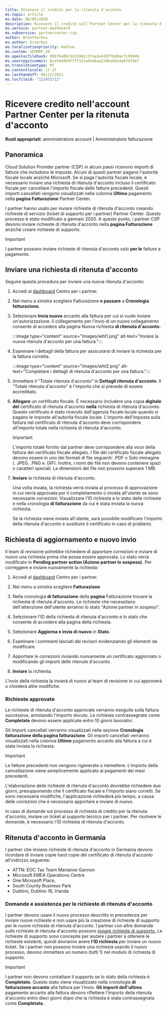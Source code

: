 ```yaml
---
title: Ottenere il credito per la ritenuta d'acconto
ms.topic: article
ms.date: 06/05/2020
description: Ricevere il credito sull'Partner Center per la ritenuta d'acconto. Le informazioni includono i passaggi per inviare una richiesta di ritenuta d'acconto.
ms.service: partner-dashboard
ms.subservice: partnercenter-csp
author: BrentSerbus
ms.author: brserbus
ms.localizationpriority: medium
ms.custom: SEOMAY.20
ms.openlocfilehash: 05bf6e09c5dc5982c3faa3e426f7b99acfc09949
ms.sourcegitcommit: bce54ddb9fff7332a03d6aa228ba9414a87d76b7
ms.translationtype: MT
ms.contentlocale: it-IT
ms.lasthandoff: 06/22/2021
ms.locfileid: "112431712"
---
```

# <a name="receive-credit-on-your-partner-center-account-for-tax-withholding"></a>Ricevere credito nell'account Partner Center per la ritenuta d'acconto

**Ruoli appropriati:** amministratore account | Amministratore fatturazione

## <a name="overview"></a>Panoramica

Cloud Solution Provider partner (CSP) in alcuni paesi ricevono importi di fatture che includono le imposte. Alcuni di questi partner pagano l'autorità fiscale locale anziché Microsoft. Se si paga l'autorità fiscale locale, è necessario inviare una richiesta di ritenuta d'acconto incluso il certificato fiscale per cancellare l'importo fiscale dalle fatture precedenti. Questi importi cancellati vengono visualizzati nella colonna **Ultimo** pagamento nella **pagina Fatturazione** Partner Center.

I partner hanno usato per inviare richieste di ritenuta d'acconto creando richieste di servizio (ticket di supporto per i partner) Partner Center. Questo processo è stato modificato a gennaio 2020. A questo punto, i partner CSP devono inviare richieste di ritenuta d'acconto nella **pagina Fatturazione** anziché creare richieste di supporto.

> [!IMPORTANT]
> I partner possono inviare richieste di ritenuta d'acconto solo **per le** fatture a pagamento.

## <a name="submit-a-tax-withholding-request"></a>Inviare una richiesta di ritenuta d'acconto

Seguire questa procedura per inviare una nuova ritenuta d'acconto:

1. Accedi al [dashboard](https://partner.microsoft.com/dashboard/home) Centro per i partner.

2. Nel menu a sinistra scegliere Fatturazione **e passare** a **Cronologia fatturazione.**

3. Selezionare **Invia nuovo** accanto alla fattura per cui si vuole inviare un'autorizzazione. Il collegamento per l'invio di un nuovo collegamento consente di accedere alla pagina Nuova richiesta **di ritenuta d'acconto.**

   :::image type="content" source="images/wht1.png" alt-text="Inviare la nuova ritenuta d'acconto per una fattura.":::

4. Esaminare i dettagli della fattura per assicurarsi di inviare la richiesta per la fattura corretta.

   :::image type="content" source="images/wht2.png" alt-text="Completare i dettagli di ritenuta d'acconto per una fattura.":::

5. Immettere il "Totale ritenuta d'acconto" in **Dettagli ritenuta d'acconto**. Il "Totale ritenuta d'acconto" è l'importo che si prevede di essere accreditato.

6. **Allegare** un certificato fiscale. È necessario includere una copia **digitale del** certificato di ritenuta d'acconto **nella** richiesta di ritenuta d'acconto. Questo certificato è stato ricevuto dall'agenzia fiscale locale quando si pagano le imposte all'autorità fiscale locale. L'importo dell'imposta sulla fattura nel certificato di ritenuta d'acconto deve corrispondere all'importo totale nella richiesta di ritenuta d'acconto.

   > [!IMPORTANT]
   > L'importo totale fornito dal partner deve corrispondere alla voce della fattura del certificato fiscale allegato. I file del certificato fiscale allegato devono essere in uno dei formati di file seguenti: .PDF o Solo immagine (. JPEG, .PNG e .GIF). Inoltre, i nomi dei file non devono contenere spazi o caratteri speciali. Le dimensioni dei file non possono superare 1 MB.

7. **Inviare** la richiesta di ritenuta d'acconto.

   Una volta inviata, la richiesta verrà inviata al processo di approvazione in cui verrà approvata per il completamento o inviata all'utente se sono necessarie correzioni. Visualizzare l'ID richiesta e lo stato delle richieste e nella cronologia **di fatturazione** da cui è stata inviata la nuova richiesta.

   Se la richiesta viene inviata all'utente, sarà possibile modificare l'importo della ritenuta d'acconto e sostituire il certificato in caso di problemi.

## <a name="update-request-and-resubmit"></a>Richiesta di aggiornamento e nuovo invio

Il team di revisione potrebbe richiedere di apportare correzioni e inviare di nuovo una richiesta prima che possa essere approvata. Lo stato verrà modificato in **Pending partner action (Azione partner in sospeso).** Per correggere e inviare nuovamente la richiesta:

1. Accedi al [dashboard](https://partner.microsoft.com/dashboard/home) Centro per i partner.

2. Nel menu a sinistra scegliere **Fatturazione**

3. Nella cronologia **di fatturazione** della **pagina** Fatturazione trovare la richiesta di ritenuta d'acconto. Le richieste che necessitano dell'attenzione dell'utente avranno lo stato "Azione partner in sospeso".

4. Selezionare l'ID della richiesta di ritenuta d'acconto e lo stato che consente di accedere alla pagina della richiesta.

5. Selezionare **Aggiorna e invia di nuovo** in **Stato**.

6. Esaminare i commenti lasciati dai revisori evidenziando gli elementi da modificare.

7. Apportare le correzioni inviando nuovamente un certificato aggiornato o modificando gli importi delle ritenute d'acconto.

8. **Inviare** la richiesta.

L'invio della richiesta la invierà di nuovo al team di revisione in cui approverà o chiederà altre modifiche.

### <a name="approved-requests"></a>Richieste approvate

Le richieste di ritenuta d'acconto approvate verranno eseguite sulla fattura successiva, annotando l'importo dovuto. Le richieste contrassegnate come **Completate** devono essere applicate entro 10 giorni lavorativi. 

Gli importi cancellati verranno visualizzati nella sezione **Cronologia fatturazione della pagina fatturazione**. Gli importi cancellati verranno visualizzati nella colonna **Ultimo** pagamento accanto alla fattura a cui è stata inviata la richiesta.

   > [!IMPORTANT]
   > Le fatture precedenti non vengono rigenerate o riemettere. L'importo della cancellazione viene semplicemente applicato ai pagamenti dei mesi precedenti.

L'elaborazione delle richieste di ritenuta d'acconto dovrebbe richiedere due giorni, presupponendo che il certificato fiscale e l'importo siano corretti. Se sono necessarie modifiche, l'applicazione richiederà più tempo, a causa delle correzioni che è necessario apportare e inviare di nuovo.

In caso di domande sul processo di richiesta di credito per la ritenuta d'acconto, inviare un ticket al supporto tecnico per i partner. Per risolvere le domande, è necessario l'ID richiesta di ritenuta d'acconto.

## <a name="german-tax-withholding"></a>Ritenuta d'acconto in Germania

I partner che inviano richieste di ritenuta d'acconto in Germania devono ricordare di inviare copie hard copie del certificato di ritenuta d'acconto all'indirizzo seguente:

- ATTN: EOC Tax Team Marianne Gannon
- Microsoft EMEA Operations Centre
- One Microsoft Place,
- South County Business Park
- Dublino, Dublino 18, Irlanda

### <a name="questions-and-assistance-for-tax-withholding-requests"></a>Domande e assistenza per le richieste di ritenuta d'acconto

I partner devono usare il nuovo processo descritto in precedenza per inviare nuove richieste e non usare più la creazione di richieste di supporto per le nuove richieste di ritenuta d'acconto. I partner con altre domande sulle richieste di ritenuta d'acconto possono [inviare richieste di supporto.](https://partner.microsoft.com/dashboard/support/csp/servicerequests/create?stage=2&topicid=9227afa6-babf-3917-acee-67db7860f5ed) Le richieste di supporto sono concepite per aiutare i partner a ottenere le richieste esistenti, quindi dovranno avere **l'ID richiesta** per inviare un nuovo ticket. Se i partner non possono inviare una richiesta usando il nuovo processo, devono immettere un numero (tutti 1) nel modulo di richiesta di supporto. 

   > [!IMPORTANT]
   > I partner non devono contattare il supporto se lo stato della richiesta è **Completato.** Questo stato viene visualizzato nella cronologia **di fatturazione accanto** alla fattura per l'invio. **Gli importi dell'ultimo** pagamento accanto alla fattura devono riflettere l'importo della ritenuta d'acconto entro dieci giorni dopo che la richiesta è stata contrassegnata come **Completata.**

